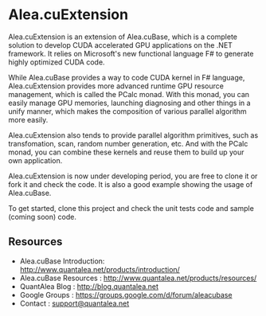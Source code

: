 Alea.cuExtension
================

Alea.cuExtension is an extension of Alea.cuBase, which is a complete
solution to develop CUDA accelerated GPU applications on the .NET
framework. It relies on Microsoft's new functional language F# to 
generate highly optimized CUDA code.

While Alea.cuBase provides a way to code CUDA kernel in F# language,
Alea.cuExtension provides more advanced runtime GPU resource 
management, which is called the PCalc monad. With this monad, you 
can easily manage GPU memories, launching diagnosing and other
things in a unify manner, which makes the composition of various
parallel algorithm more easily.

Alea.cuExtension also tends to provide parallel algorithm primitives,
such as transfomation, scan, random number generation, etc. And with
the PCalc monad, you can combine these kernels and reuse them to build
up your own application.

Alea.cuExtension is now under developing period, you are free to clone
it or fork it and check the code. It is also a good example showing
the usage of Alea.cuBase.

To get started, clone this project and check the unit tests code and
sample (coming soon) code.

Resources
---------

- Alea.cuBase Introduction: http://www.quantalea.net/products/introduction/
- Alea.cuBase Resources : http://www.quantalea.net/products/resources/
- QuantAlea Blog : http://blog.quantalea.net
- Google Groups : https://groups.google.com/d/forum/aleacubase
- Contact : support@quantalea.net
